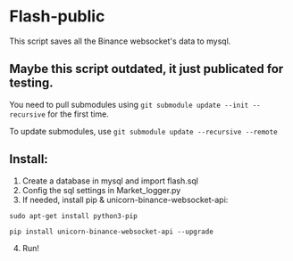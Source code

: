 # Flash-public
This script saves all the Binance websocket's data to mysql.

## Maybe this script outdated, it just publicated for testing.

You need to pull submodules using ```git submodule update --init --recursive``` for the first time.


To update submodules, use ```git submodule update --recursive --remote```

## Install:

1. Create a database in mysql and import flash.sql
2. Config the sql settings in Market_logger.py
3. If needed, install pip & unicorn-binance-websocket-api:

```sudo apt-get install python3-pip```

`pip install unicorn-binance-websocket-api --upgrade`

4. Run!
